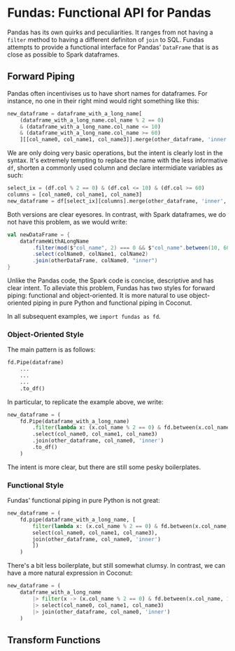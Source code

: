 # Fundas: Functional API for Pandas

Pandas has its own quirks and peculiarities. It ranges from not having a `filter` method to having a different definiton of `join` to SQL. Fundas attempts to provide a functional interface for Pandas' `DataFrame` that is as close as possible to Spark dataframes.

## Forward Piping

Pandas often incentivises us to have short names for dataframes. For instance, no one in their right mind would right something like this:

```python
new_dataframe = dataframe_with_a_long_name[
    (dataframe_with_a_long_name.col_name % 2 == 0)
    & (dataframe_with_a_long_name.col_name <= 10)
    & (dataframe_with_a_long_name.col_name >= 60)
    ][[col_name0, col_name1, col_name3]].merge(other_dataframe, 'inner', [col_name0])
```

We are only doing very basic operations, but the intent is clearly lost in the syntax. It's extremely tempting to replace the name with the less informative `df`, shorten a commonly used column and declare intermidiate variables as such:

```python
select_ix = (df.col % 2 == 0) & (df.col <= 10) & (df.col >= 60)
columns = [col_name0, col_name1, col_name3]
new_dataframe = df[select_ix][columns].merge(other_dataframe, 'inner', [col_name0])
```

Both versions are clear eyesores. In contrast, with Spark dataframes, we do not have this problem, as we would write:

```scala
val newDataFrame = {
    dataframeWithALongName
        .filter(mod($"col_name", 2) === 0 && $"col_name".between(10, 60))
        .select(colName0, colName1, colName2)
        .join(otherDataFrame, colName0, "inner")
}
```

Unlike the Pandas code, the Spark code is concise, descriptive and has clear intent. To alleviate this problem, Fundas has two styles for forward piping: functional and object-oriented. It is more natural to use object-oriented piping in pure Python and functional piping in Coconut.

In all subsequent examples, we `import fundas as fd`.

### Object-Oriented Style

The main pattern is as follows:

```python
fd.Pipe(dataframe)
    ...
    ...
    ...
    .to_df()
```

In particular, to replicate the example above, we write:

```python
new_dataframe = (
    fd.Pipe(dataframe_with_a_long_name)
        .filter(lambda x: (x.col_name % 2 == 0) & fd.between(x.col_name, 10, 60))
        .select(col_name0, col_name1, col_name3)
        .join(other_dataframe, col_name0, 'inner')
        .to_df()
    )
```

The intent is more clear, but there are still some pesky boilerplates.

### Functional Style

Fundas' functional piping in pure Python is not great:

```python
new_dataframe = (
    fd.pipe(dataframe_with_a_long_name, [
        filter(lambda x: (x.col_name % 2 == 0) & fd.between(x.col_name, 10, 60)),
        select(col_name0, col_name1, col_name3),
        join(other_dataframe, col_name0, 'inner')
        ])
    )
```

There's a bit less boilerplate, but still somewhat clumsy. In contrast, we can have a more natural expression in Coconut:

```python
new_dataframe = (
    dataframe_with_a_long_name
        |> filter(x -> (x.col_name % 2 == 0) & fd.between(x.col_name, 10, 60))
        |> select(col_name0, col_name1, col_name3)
        |> join(other_dataframe, col_name0, 'inner')
    )
```

## Transform Functions
